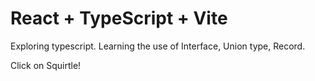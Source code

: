 # React + TypeScript + Vite

Exploring typescript.
Learning the use of Interface, Union type, Record.

Click on Squirtle!
